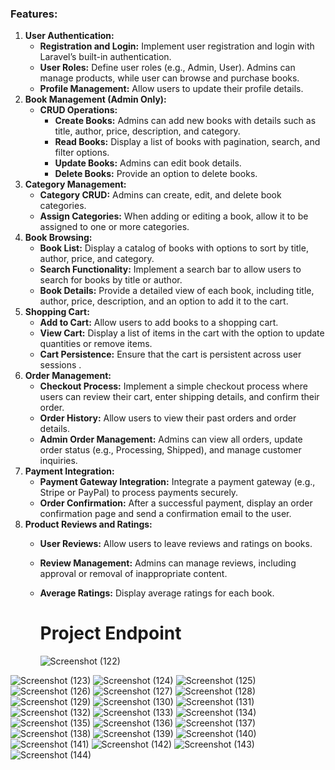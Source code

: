 ### **Features:**

1. **User Authentication:**
    - **Registration and Login:** Implement user registration and login with Laravel’s built-in authentication.
    - **User Roles:** Define user roles (e.g., Admin, User). Admins can manage products, while user can browse and purchase books.
    - **Profile Management:** Allow users to update their profile details.
2. **Book Management (Admin Only):**
    - **CRUD Operations:**
        - **Create Books:** Admins can add new books with details such as title, author, price, description, and category.
        - **Read Books:** Display a list of books with pagination, search, and filter options.
        - **Update Books:** Admins can edit book details.
        - **Delete Books:** Provide an option to delete books.
3. **Category Management:**
    - **Category CRUD:** Admins can create, edit, and delete book categories.
    - **Assign Categories:** When adding or editing a book, allow it to be assigned to one or more categories.
4. **Book Browsing:**
    - **Book List:** Display a catalog of books with options to sort by title, author, price, and category.
    - **Search Functionality:** Implement a search bar to allow users to search for books by title or author.
    - **Book Details:** Provide a detailed view of each book, including title, author, price, description, and an option to add it to the cart.
5. **Shopping Cart:**
    - **Add to Cart:** Allow users to add books to a shopping cart.
    - **View Cart:** Display a list of items in the cart with the option to update quantities or remove items.
    - **Cart Persistence:** Ensure that the cart is persistent across user sessions .
6. **Order Management:**
    - **Checkout Process:** Implement a simple checkout process where users can review their cart, enter shipping details, and confirm their order.
    - **Order History:** Allow users to view their past orders and order details.
    - **Admin Order Management:** Admins can view all orders, update order status (e.g., Processing, Shipped), and manage customer inquiries.
7. **Payment Integration:**
    - **Payment Gateway Integration:** Integrate a payment gateway (e.g., Stripe or PayPal) to process payments securely.
    - **Order Confirmation:** After a successful payment, display an order confirmation page and send a confirmation email to the user.
8. **Product Reviews and Ratings:**
    - **User Reviews:** Allow users to leave reviews and ratings on books.
    - **Review Management:** Admins can manage reviews, including approval or removal of inappropriate content.
    - **Average Ratings:** Display average ratings for each book.

      <h1>Project Endpoint </h1>
      
      <img src="https://github.com/user-attachments/assets/8be261d1-8cd4-412b-b061-9c7b266d907b" alt="Screenshot (122)">
<img src="https://github.com/user-attachments/assets/d099c251-e985-4a55-bcd6-a76ce40bb357" alt="Screenshot (123)">
<img src="https://github.com/user-attachments/assets/260a41f2-acac-468c-b914-8906faac5dfa" alt="Screenshot (124)">
<img src="https://github.com/user-attachments/assets/93b5bb37-1e22-443f-aa9e-d9561b2d7605" alt="Screenshot (125)">
<img src="https://github.com/user-attachments/assets/5f072e53-8c20-4e20-8bb5-d3212b79cf69" alt="Screenshot (126)">
<img src="https://github.com/user-attachments/assets/0f33fd4f-db34-487f-bcb6-55757370855a" alt="Screenshot (127)">
<img src="https://github.com/user-attachments/assets/04474c11-887b-4450-b73d-14f1f4e9da09" alt="Screenshot (128)">
<img src="https://github.com/user-attachments/assets/d976c2c5-75a6-4594-a514-528d5ff4cd44" alt="Screenshot (129)">
<img src="https://github.com/user-attachments/assets/eb3a44b3-0bbd-40cc-9389-a77f03f8cee5" alt="Screenshot (130)">
<img src="https://github.com/user-attachments/assets/63e7cae3-d698-4d0d-8b5a-c245c147ba2b" alt="Screenshot (131)">
<img src="https://github.com/user-attachments/assets/d05e2864-6656-4efe-b265-c1e3c01b16dd" alt="Screenshot (132)">
<img src="https://github.com/user-attachments/assets/629ab42f-169e-4392-bfcb-ab8352385710" alt="Screenshot (133)">
<img src="https://github.com/user-attachments/assets/b1f80ce7-7ef1-49bd-86a7-05103fa83f29" alt="Screenshot (134)">
<img src="https://github.com/user-attachments/assets/97557c36-7e39-453a-a28f-9fa1b1b63773" alt="Screenshot (135)">
<img src="https://github.com/user-attachments/assets/b6cd7958-6ff4-4d7b-9a60-114c5c9613de" alt="Screenshot (136)">
<img src="https://github.com/user-attachments/assets/34a5956f-8dce-44f3-ac69-6ba973633258" alt="Screenshot (137)">
<img src="https://github.com/user-attachments/assets/fa0ac9e5-3752-40c0-b2c2-dda278a1557e" alt="Screenshot (138)">
<img src="https://github.com/user-attachments/assets/0670be95-2f33-4d0a-bbba-41ea138800a3" alt="Screenshot (139)">
<img src="https://github.com/user-attachments/assets/770d0aea-e551-4555-aedf-cf6d0fa60379" alt="Screenshot (140)">
<img src="https://github.com/user-attachments/assets/7d064eed-5c17-4163-a4df-dabcbc0742b8" alt="Screenshot (141)">
<img src="https://github.com/user-attachments/assets/feae2234-fa29-4c09-880c-26957c497182" alt="Screenshot (142)">
<img src="https://github.com/user-attachments/assets/40b99d92-91bc-4eb1-b6f1-3cac22c33cc8" alt="Screenshot (143)">
<img src="https://github.com/user-attachments/assets/6408acdc-1c47-409f-9208-7500590c2514" alt="Screenshot (144)">
